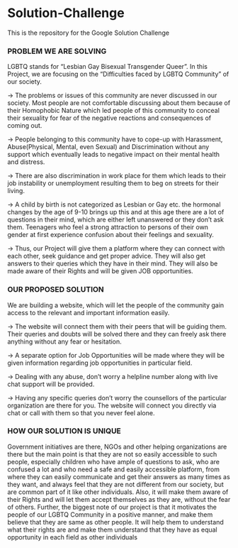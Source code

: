 # Solution-Challenge
This is the repository for the Google Solution Challenge
### PROBLEM WE ARE SOLVING
LGBTQ stands for “Lesbian Gay Bisexual Transgender Queer”. In this Project, we are focusing on the “Difficulties 
faced by LGBTQ Community” of our society.

-> The problems or issues of this community are never discussed in our society. Most people are not comfortable 
discussing about them because of their Homophobic Nature which led people of this community to conceal their 
sexuality for fear of the negative reactions and consequences of coming out.

-> People belonging to this community have to cope-up with Harassment, Abuse(Physical, Mental, even Sexual) and 
Discrimination without any support which eventually leads to negative impact on their mental health and distress.

-> There are also discrimination in work place for them which leads to their job instability or unemployment resulting them to 
beg on streets for their living.

-> A child by birth is not categorized as Lesbian or Gay etc. the hormonal changes by the age of 9-10 brings up this and at 
this age there are a lot of questions in their mind, which are either left unanswered or they don’t ask them. Teenagers 
who feel a strong attraction to persons of their own gender at first experience confusion about their feelings and sexuality.

-> Thus, our Project will give them a platform where they can connect with each other, seek guidance and get 
proper advice. They will also get answers to their queries which they have in their mind. They will also be made 
aware of their Rights and will be given JOB opportunities.

### OUR PROPOSED SOLUTION
We are building a website, which will let the people of the community gain access to the relevant and important 
information easily.

-> The website will connect them with their peers that will be guiding them. Their queries and doubts will be solved there and 
they can freely ask there anything without any fear or hesitation.

-> A separate option for Job Opportunities will be made where they will be given information regarding job opportunities in 
particular field. 

-> Dealing with any abuse, don’t worry a helpline number along with live chat support will be provided.

-> Having any specific queries don’t worry the counsellors of the particular organization are there for you. The website will 
connect you directly via chat or call with them so that you never feel alone.

### HOW OUR SOLUTION IS UNIQUE

Government initiatives are there, NGOs and other helping organizations are there but the main point is that they are not so 
easily accessible to such people, especially children who have ample of questions to ask, who are confused a lot and 
who need a safe and easily accessible platform, from where they can easily communicate and get their answers as 
many times as they want, and always feel that they are not different from our society, but are common part of it like other 
individuals. Also, it will make them aware of their Rights and will let them accept themselves as they are, without the fear
of others. 
Further, the biggest note of our project is that it motivates the people of our LGBTQ Community in a positive manner, and 
make them believe that they are same as other people. It will help them to understand what their rights are and make them 
understand that they have as equal opportunity in each field as other individuals

